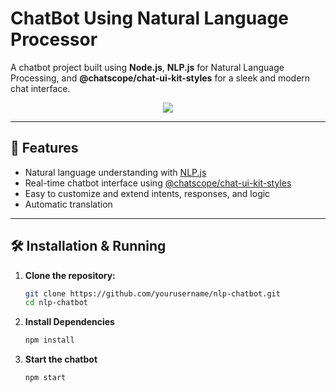 # ChatBot Using Natural Language Processor

A chatbot project built using **Node.js**, **NLP.js** for Natural Language Processing, and **@chatscope/chat-ui-kit-styles** for a sleek and modern chat interface.

<p align="center">
  <kbd>
    <img src="https://github.com/user-attachments/assets/818a4284-2412-4c3f-b10a-ca24b0e6b51f"/>
  </kbd>
</p>

---

## 🚀 Features

- Natural language understanding with [NLP.js](https://github.com/axa-group/nlp.js)
- Real-time chatbot interface using [@chatscope/chat-ui-kit-styles](https://www.npmjs.com/package/@chatscope/chat-ui-kit-styles)
- Easy to customize and extend intents, responses, and logic
- Automatic translation

---

## 🛠️ Installation & Running

1. **Clone the repository:**

   ```bash
   git clone https://github.com/yourusername/nlp-chatbot.git
   cd nlp-chatbot

2. **Install Dependencies**

    ```bash
    npm install
    ```

3. **Start the chatbot**

    ```bash
    npm start
    ```
